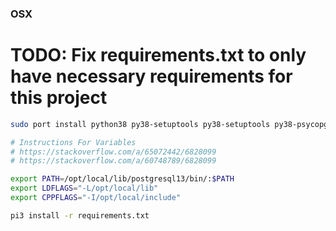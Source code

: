 ### OSX

# TODO: Fix requirements.txt to only have necessary requirements for this project

```bash
sudo port install python38 py38-setuptools py38-setuptools py38-psycopg2 openssl

# Instructions For Variables
# https://stackoverflow.com/a/65072442/6828099
# https://stackoverflow.com/a/60748789/6828099

export PATH=/opt/local/lib/postgresql13/bin/:$PATH
export LDFLAGS="-L/opt/local/lib"
export CPPFLAGS="-I/opt/local/include"

pi3 install -r requirements.txt
```
